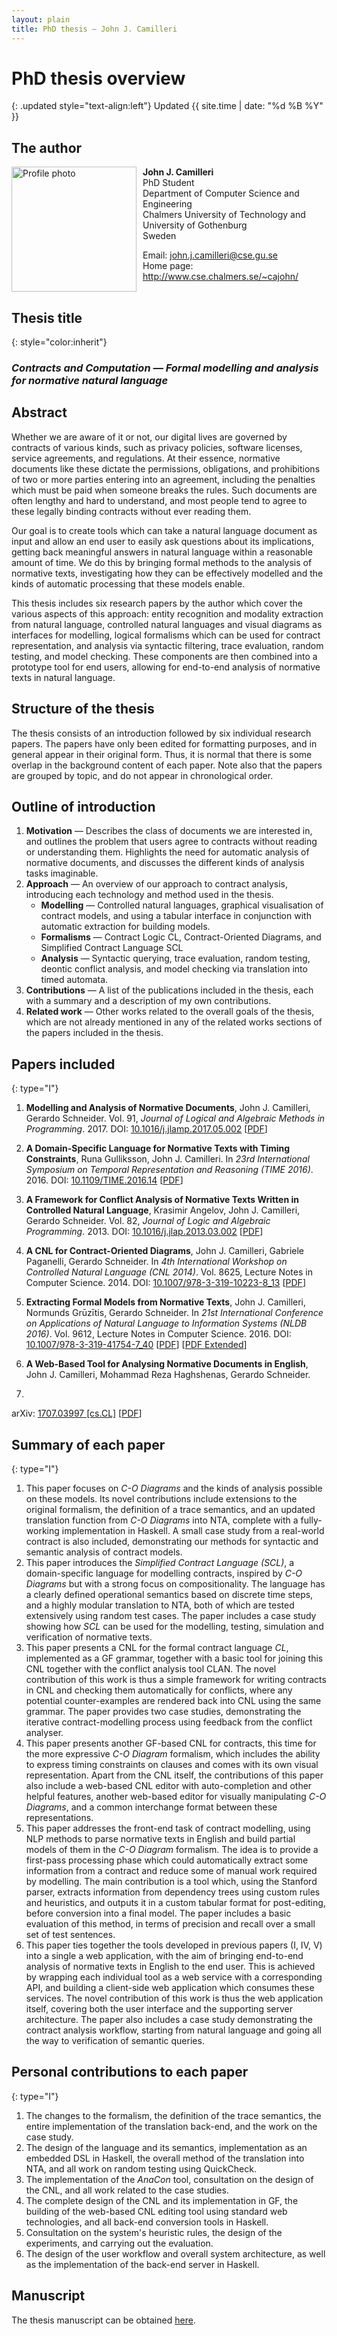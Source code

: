 ```yaml
---
layout: plain
title: PhD thesis — John J. Camilleri
---
```


# PhD thesis overview

{: .updated style="text-align:left"}
Updated {{ site.time | date: "%d %B %Y" }}

## The author

<img src="{{ site.baseurl }}/images/photo.jpg" alt="Profile photo" class="frame" style="float:left; height: 200px; margin:0px 10px 0px 0px" />

**John J. Camilleri**  
PhD Student  
Department of Computer Science and Engineering  
Chalmers University of Technology and University of Gothenburg  
Sweden

Email: <john.j.camilleri@cse.gu.se>  
Home page: <http://www.cse.chalmers.se/~cajohn/>

<div style="clear:both"></div>

## Thesis title

{: style="color:inherit"}
### _Contracts and Computation — Formal modelling and analysis for normative natural language_

## Abstract

Whether we are aware of it or not,
our digital lives are governed by contracts of various kinds, such as
privacy policies,
software licenses,
service agreements,
and regulations.
At their essence, normative documents like these dictate the permissions, obligations, and prohibitions
of two or more parties entering into an agreement,
including the penalties which must be paid when someone breaks the rules.
Such documents are often lengthy and hard to understand,
and most people tend to agree to these legally binding contracts without ever reading them.

Our goal is to create tools which can take a natural language document as input
and allow an end user to easily ask questions about its implications,
getting back meaningful answers in natural language within a reasonable amount of time.
We do this by bringing formal methods to the analysis of normative texts,
investigating how they can be effectively modelled and the kinds of automatic processing that these models enable.

This thesis includes six research papers by the author which cover the various aspects of this approach:
entity recognition and modality extraction from natural language,
controlled natural languages and visual diagrams as interfaces for modelling,
logical formalisms which can be used for contract representation,
and analysis via syntactic filtering, trace evaluation, random testing, and model checking.
These components are then combined into a prototype tool for end users, allowing for end-to-end analysis of normative texts in natural language.



## Structure of the thesis

The thesis consists of an introduction followed by six individual research papers.
The papers have only been edited for formatting purposes, and in general appear in their original form.
Thus, it is normal that there is some overlap in the background content of each paper.
Note also that the papers are grouped by topic, and do not appear in chronological order.

## Outline of introduction

1. **Motivation** — Describes the class of documents we are interested in, and outlines the problem that users agree to contracts without reading or understanding them. Highlights the need for automatic analysis of normative documents, and discusses the different kinds of analysis tasks imaginable.
2. **Approach** — An overview of our approach to contract analysis, introducing each technology and method used in the thesis.
    - **Modelling** — Controlled natural languages, graphical visualisation of contract models, and using a tabular interface in conjunction with automatic extraction for building models.
    - **Formalisms** — Contract Logic CL, Contract-Oriented Diagrams, and Simplified Contract Language SCL
    - **Analysis** — Syntactic querying, trace evaluation, random testing, deontic conflict analysis, and model checking via translation into timed automata.
3. **Contributions** — A list of the publications included in the thesis, each with a summary and a description of my own contributions.
4. **Related work** — Other works related to the overall goals of the thesis, which are not already mentioned in any of the related works sections of the papers included in the thesis.

## Papers included

{: type="I"}
1. **Modelling and Analysis of Normative Documents**,
John J. Camilleri, Gerardo Schneider.
Vol. 91, _Journal of Logical and Algebraic Methods in Programming_. 2017.
DOI: [10.1016/j.jlamp.2017.05.002](http://dx.doi.org/10.1016/j.jlamp.2017.05.002)
[[PDF](http://academic.johnjcamilleri.com/papers/jlamp2017.pdf)]

2. **A Domain-Specific Language for Normative Texts with Timing Constraints**,
Runa Gulliksson, John J. Camilleri.
In _23rd International Symposium on Temporal Representation and Reasoning (TIME 2016)_. 2016.
DOI: [10.1109/TIME.2016.14](http://dx.doi.org/10.1109/TIME.2016.14)
[[PDF](http://academic.johnjcamilleri.com/papers/time2016.pdf)]

3. **A Framework for Conflict Analysis of Normative Texts Written in Controlled Natural Language**,
Krasimir Angelov, John J. Camilleri, Gerardo Schneider.
Vol. 82, _Journal of Logic and Algebraic Programming_. 2013.
DOI: [10.1016/j.jlap.2013.03.002](http://dx.doi.org/10.1016/j.jlap.2013.03.002)
[[PDF](http://academic.johnjcamilleri.com/papers/jlap2013.pdf)]

4. **A CNL for Contract-Oriented Diagrams**,
John J. Camilleri, Gabriele Paganelli, Gerardo Schneider.
In _4th International Workshop on Controlled Natural Language (CNL 2014)_.
Vol. 8625, Lecture Notes in Computer Science. 2014.
DOI: [10.1007/978-3-319-10223-8_13](http://dx.doi.org/10.1007/978-3-319-10223-8_13)
[[PDF](http://academic.johnjcamilleri.com/papers/cnl2014.pdf)]

5. **Extracting Formal Models from Normative Texts**,
John J. Camilleri, Normunds Grūzītis, Gerardo Schneider.
In _21st International Conference on Applications of Natural Language to Information Systems (NLDB 2016)_.
Vol. 9612, Lecture Notes in Computer Science. 2016.
DOI: [10.1007/978-3-319-41754-7_40](http://dx.doi.org/10.1007/978-3-319-41754-7_40)
[[PDF](http://academic.johnjcamilleri.com/papers/nldb2016.pdf)]
[[PDF Extended](http://academic.johnjcamilleri.com/papers/nldb2016extended.pdf)]

6. **A Web-Based Tool for Analysing Normative Documents in English**,
John J. Camilleri, Mohammad Reza Haghshenas, Gerardo Schneider.
2017.
arXiv: [1707.03997 [cs.CL]](https://arxiv.org/abs/1707.03997)
[[PDF](http://academic.johnjcamilleri.com/papers/ifm2017.pdf)]

## Summary of each paper

{: type="I"}
1. This paper focuses on _C-O Diagrams_ and the kinds of analysis possible on these models.
Its novel contributions include
extensions to the original formalism,
the definition of a trace semantics,
and an updated translation function from _C-O Diagrams_ into NTA, complete with a fully-working implementation in Haskell.
A small case study from a real-world contract is also included, demonstrating our methods for syntactic and semantic analysis of contract models.
2. This paper introduces the _Simplified Contract Language (SCL)_,
a domain-specific language for modelling contracts,
inspired by _C-O Diagrams_ but with a strong focus on compositionality.
The language has a clearly defined operational semantics based on discrete time steps,
and a highly modular translation to NTA,
both of which are tested extensively using random test cases.
The paper includes a case study showing how _SCL_ can be used for the modelling, testing, simulation and verification of normative texts.
3. This paper presents a CNL for the formal contract language _CL_, implemented as a GF grammar,
together with a basic tool for joining this CNL together with the conflict analysis tool CLAN.
The novel contribution of this work is thus a simple framework for writing contracts in CNL and checking them automatically for conflicts, where any potential counter-examples are rendered back into CNL using the same grammar.
The paper provides two case studies, demonstrating the iterative contract-modelling process using feedback from the conflict analyser.
4. This paper presents another GF-based CNL for contracts, this time for the more expressive _C-O Diagram_ formalism,
which includes the ability to express timing constraints on clauses and comes with its own visual representation.
Apart from the CNL itself, the contributions of this paper also include
a web-based CNL editor with auto-completion and other helpful features,
another web-based editor for visually manipulating _C-O Diagrams_,
and a common interchange format between these representations.
5. This paper addresses the front-end task of contract modelling,
using NLP methods to parse normative texts in English and build partial models of them in the _C-O Diagram_ formalism.
The idea is to provide a first-pass processing phase which could automatically extract some information from a contract and reduce some of manual work required by modelling.
The main contribution is a tool which, using the Stanford parser,
extracts information from dependency trees using custom rules and heuristics,
and outputs it in a custom tabular format for post-editing, before conversion into a final model.
The paper includes a basic evaluation of this method, in terms of precision and recall over a small set of test sentences.
6. This paper ties together the tools developed in previous papers (I, IV, V)
into a single a web application, with the aim of bringing end-to-end analysis of normative texts in English to the end user.
This is achieved by wrapping each individual tool as a web service with a corresponding API,
and building a client-side web application which consumes these services.
The novel contribution of this work is thus the web application itself, covering both the user interface and the supporting server architecture.
The paper also includes a case study demonstrating the contract analysis workflow,
starting from natural language and going all the way to verification of semantic queries.

## Personal contributions to each paper

{: type="I"}
1. The changes to the formalism,
the definition of the trace semantics,
the entire implementation of the translation back-end,
and the work on the case study.
2. The design of the language and its semantics,
implementation as an embedded DSL in Haskell,
the overall method of the translation into NTA,
and all work on random testing using QuickCheck.
3. The implementation of the _AnaCon_ tool,
consultation on the design of the CNL,
and all work related to the case studies.
4. The complete design of the CNL and its implementation in GF,
the building of the web-based CNL editing tool using standard web technologies,
and all back-end conversion tools in Haskell.
5. Consultation on the system's heuristic rules,
the design of the experiments,
and carrying out the evaluation.
6. The design of the user workflow and overall system architecture,
as well as the implementation of the back-end server in Haskell.


## Manuscript

The thesis manuscript can be obtained [here](http://www.cse.chalmers.se/~cajohn/phd-thesis.pdf).
